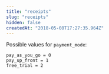 ```yaml
---
title: "receipts"
slug: "receipts"
hidden: false
createdAt: "2018-05-08T17:27:35.964Z"
---
```

Possible values for `payment_mode`:
```
pay_as_you_go = 0
pay_up_front = 1
free_trial = 2
```